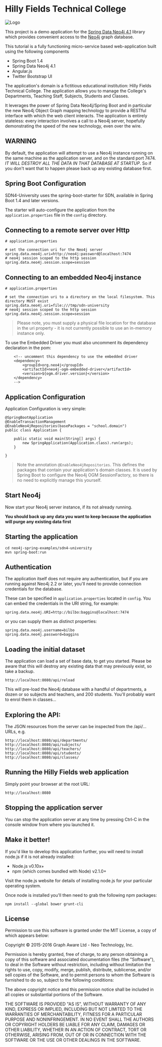 Hilly Fields Technical College
==============================
![Logo](https://github.com/neo4j/neo4j-ogm/blob/master/neo4j-spring-examples/sdn-boot/src/main/webapp/assets/images/engineering-dept.JPG)

This project is a demo application for the [Spring Data Neo4j 4.1](https://github.com/SpringSource/spring-data-neo4j)
library which provides convenient access to the [Neo4j](http://neo4j.org) graph database.

This tutorial is a fully functioning micro-service based web-application built using the following components

- Spring Boot 1.4
- Spring Data Neo4j 4.1
- Angular.js
- Twitter Bootstrap UI

The application's domain is a fictitious educational institution: Hilly Fields Technical College. The application allows you to manage the College's Departments, Teaching Staff, Subjects, Students and Classes.

It leverages the power of Spring Data Neo4j/Spring Boot and in particular the new Neo4j Object Graph mapping technology to provide a RESTful interface with which the web client interacts. The application is entirely stateless: every interaction involves a call to a Neo4j server, hopefully demonstrating the speed of the new technology, even over the wire.

WARNING
-------
By default, the application will attempt to use a Neo4j instance running on the same machine as the application server, and on the standard port 7474. *IT WILL DESTROY ALL THE DATA IN THAT DATABASE AT STARTUP*. So if you don't want that to happen please back up any existing database first.

Spring Boot Configuration
-------------------------
SDN4-University uses the spring-boot-starter for SDN, available in Spring Boot 1.4 and later versions.
 
The starter will auto-configure the application from the `application.properties` file in the `config` directory. 

Connecting to a remote server over Http
---------------------------------------
    # application.properties
    
    # set the connection uri for the Neo4j server
    spring.data.neo4j.uri=http://neo4j:password@localhost:7474
    # neo4j session scoped to the http session
    spring.data.neo4j.session.scope=session
    
Connecting to an embedded Neo4j instance
---------------------------------------
    # application.properties
    
    # set the connection uri to a directory on the local filesystem. This directory MUST exist
    spring.data.neo4j.uri=file:///tmp/sdn-university
    # neo4j session scoped to the http session
    spring.data.neo4j.session.scope=session

> Please note, you must supply a physical file location for the database in the uri property - it is not currently possible to use an in-memory instance only. 

To use the Embedded Driver you must also uncomment its dependency declaration in the pom:

        <!-- uncomment this dependency to use the embedded driver
        <dependency>
            <groupId>org.neo4j</groupId>
            <artifactId>neo4j-ogm-embedded-driver</artifactId>
            <version>${ogm.driver.version}</version>
        </dependency>
        -->
        
    
Application Configuration
-------------------------

Application Configuration is very simple:

```
@SpringBootApplication
@EnableTransactionManagement
@EnableNeo4jRepositories(basePackages = "school.domain")
public class Application {

    public static void main(String[] args) {
        new SpringApplication(Application.class).run(args);
    }

}
```

> Note the annotation `@EnableNeo4jRepositories`. This defines the packages that contain your application's domain classes. It is used by Spring Boot to configure the Neo4j OGM SessionFactory, so there is no need to explicitly manage this yourself. 

Start Neo4j
-----------

Now start your Neo4j server instance, if its not already running. 

**You should back up any data you want to keep because the application will purge any existing data first**

Starting the application
------------------------

    cd neo4j-spring-examples/sdn4-university
    mvn spring-boot:run

Authentication
--------------
The application itself does not require any authentication, but if you are running against Neo4j 2.2 or later,
you'll need to provide connection credentials for the database. 

These can be specified in `application.properties` located in  `config`. You can embed the credentials in the URI string, for example: 

    spring.data.neo4j.URI=http://bilbo:baggins@localhost:7474 

or you can supply them as distinct properties:

    spring.data.neo4j.username=bilbo
    spring.data.neo4j.password=baggins

Loading the initial dataset
---------------------------
The application can load a set of base data, to get you started. Please be aware that this will destroy
any existing data that may previously exist, so take a backup.

    http://localhost:8080/api/reload

This will pre-load the Neo4j database with a handful of departments, a dozen or so subjects and teachers,
and 200 students. You'll probably want to enrol them in classes...

Exploring the API:
-----------------
The JSON resources from the server can be inspected from the /api/... URLs, e.g.

    http://localhost:8080/api/departments/
    http://localhost:8080/api/subjects/
    http://localhost:8080/api/teachers/
    http://localhost:8080/api/students/
    http://localhost:8080/api/classes/

Running the Hilly Fields web application
----------------------------------------
Simply point your browser at the root URL:

    http://localhost:8080

Stopping the application server
-------------------------------
You can stop the application server at any time by pressing Ctrl-C in the console window from where you launched it.

Make it better!
---------------
If you'd like to develop this application further, you will need to install node.js if it is not already installed:

- Node.js v0.10x+
- npm (which comes bundled with Node) v2.1.0+

Visit the node.js website for details of installing node.js for your particular operating system.

Once node is installed you'll then need to grab the following npm packages:

    npm install --global bower grunt-cli

License
-------
Permission to use this software is granted under the MIT License, a copy of which appears below:

Copyright © 2015-2016 Graph Aware Ltd - Neo Technology, Inc.

Permission is hereby granted, free of charge, to any person obtaining a copy of this software and associated 
documentation files (the "Software"), to deal in the Software without restriction, including without limitation the 
rights to use, copy, modify, merge, publish, distribute, sublicense, and/or sell copies of the Software, and to permit 
persons to whom the Software is furnished to do so, subject to the following conditions:

The above copyright notice and this permission notice shall be included in all copies or substantial portions of the 
Software.

THE SOFTWARE IS PROVIDED "AS IS", WITHOUT WARRANTY OF ANY KIND, EXPRESS OR IMPLIED, INCLUDING BUT NOT LIMITED TO 
THE WARRANTIES OF MERCHANTABILITY, FITNESS FOR A PARTICULAR PURPOSE AND NONINFRINGEMENT. IN NO EVENT SHALL THE AUTHORS 
OR COPYRIGHT HOLDERS BE LIABLE FOR ANY CLAIM, DAMAGES OR OTHER LIABILITY, WHETHER IN AN ACTION OF CONTRACT, TORT 
OR OTHERWISE, ARISING FROM, OUT OF OR IN CONNECTION WITH THE SOFTWARE OR THE USE OR OTHER DEALINGS IN THE SOFTWARE.




